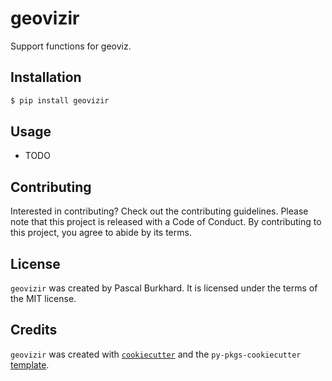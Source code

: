 # geovizir

Support functions for geoviz.

## Installation

```bash
$ pip install geovizir
```

## Usage

- TODO

## Contributing

Interested in contributing? Check out the contributing guidelines. Please note that this project is released with a Code of Conduct. By contributing to this project, you agree to abide by its terms.

## License

`geovizir` was created by Pascal Burkhard. It is licensed under the terms of the MIT license.

## Credits

`geovizir` was created with [`cookiecutter`](https://cookiecutter.readthedocs.io/en/latest/) and the `py-pkgs-cookiecutter` [template](https://github.com/py-pkgs/py-pkgs-cookiecutter).
